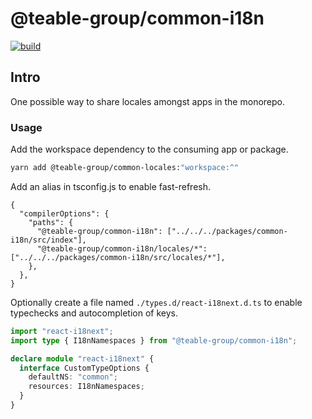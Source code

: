 # @teable-group/common-i18n

<p align="left">
  <a aria-label="Build" href="https://github.com/teableio/teable/actions?query=workflow%3ACI">
    <img alt="build" src="https://img.shields.io/github/workflow/status/teable-group/teable/CI-web-app/main?label=CI&logo=github&style=flat-quare&labelColor=000000" />
  </a>
</p>

## Intro

One possible way to share locales amongst apps in the monorepo.

### Usage

Add the workspace dependency to the consuming app or package.

```bash
yarn add @teable-group/common-locales:"workspace:^"
```

Add an alias in tsconfig.js to enable fast-refresh.

```json5
{
  "compilerOptions": {
    "paths": {
      "@teable-group/common-i18n": ["../../../packages/common-i18n/src/index"],
      "@teable-group/common-i18n/locales/*": ["../../../packages/common-i18n/src/locales/*"],
    },
  },
}
```

Optionally create a file named `./types.d/react-i18next.d.ts` to enable typechecks and autocompletion of keys.

```typescript
import "react-i18next";
import type { I18nNamespaces } from "@teable-group/common-i18n";

declare module "react-i18next" {
  interface CustomTypeOptions {
    defaultNS: "common";
    resources: I18nNamespaces;
  }
}
```
